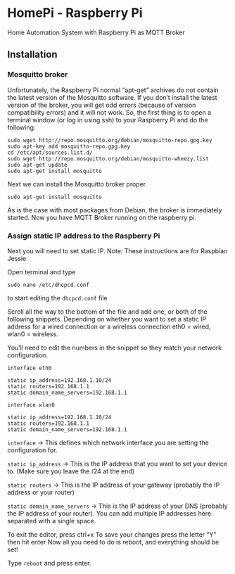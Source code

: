 # HomePi - Raspberry Pi
Home Automation System with Raspberry Pi as MQTT Broker

## Installation

### Mosquitto broker
Unfortunately, the Raspberry Pi normal “apt-get” archives do not contain the latest version of the Mosquitto software.  If you don’t install the latest version of the broker, you will get odd errors (because of version compatibility errors) and it will not work.  So, the first thing is to open a terminal window (or log in using ssh) to your Raspberry Pi and do the following:

```
sudo wget http://repo.mosquitto.org/debian/mosquitto-repo.gpg.key
sudo apt-key add mosquitto-repo.gpg.key
cd /etc/apt/sources.list.d/
sudo wget http://repo.mosquitto.org/debian/mosquitto-wheezy.list
sudo apt-get update
sudo apt-get install mosquitto
```

Next we can install the Mosquitto broker proper.

```
sudo apt-get install mosquitto
```

As is the case with most packages from Debian, the broker is immediately started. Now you have MQTT Broker running on the raspberry pi.

### Assign static IP address to the Raspberry Pi
Next you will need to set static IP.
Note: These instructions are for Raspbian Jessie.

Open terminal and type
```
sudo nano /etc/dhcpcd.conf
```
to start editing the `dhcpcd.conf` file

Scroll all the way to the bottom of the file and add one, or both of the following snippets. Depending on whether you want to set a static IP address for a wired connection or a wireless connection eth0 = wired, wlan0 = wireless.

You’ll need to edit the numbers in the snippet so they match your network configuration.
```
interface eth0

static ip_address=192.168.1.10/24
static routers=192.168.1.1
static domain_name_servers=192.168.1.1

interface wlan0

static ip_address=192.168.1.10/24
static routers=192.168.1.1
static domain_name_servers=192.168.1.1
```

`interface` -> This defines which network interface you are setting the configuration for.

`static ip_address` -> This is the IP address that you want to set your device to. (Make sure you leave the /24 at the end)

`static routers` -> This is the IP address of your gateway (probably the IP address or your router)

`static domain_name_servers` -> This is the IP address of your DNS (probably the IP address of your router). You can add multiple IP addresses here separated with a single space.


To exit the editor, press ctrl+x
To save your changes press the letter “Y” then hit enter
Now all you need to do is reboot, and everything should be set!

Type `reboot` and press enter.
